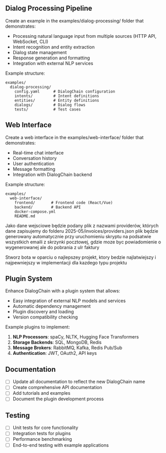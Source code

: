## Dialog Processing Pipeline

Create an example in the examples/dialog-processing/ folder that demonstrates:

- Processing natural language input from multiple sources (HTTP API, WebSocket, CLI)
- Intent recognition and entity extraction
- Dialog state management
- Response generation and formatting
- Integration with external NLP services

Example structure:

```
examples/
  dialog-processing/
    config.yaml      # DialogChain configuration
    intents/         # Intent definitions
    entities/        # Entity definitions
    dialogs/         # Dialog flows
    tests/           # Test cases
```

## Web Interface

Create a web interface in the examples/web-interface/ folder that demonstrates:

- Real-time chat interface
- Conversation history
- User authentication
- Message formatting
- Integration with DialogChain backend

Example structure:

```
examples/
  web-interface/
    frontend/       # Frontend code (React/Vue)
    backend/        # Backend API
    docker-compose.yml
    README.md
```

Jako dane wejsciowe będzie podany plik z nazwami providerów, których dane zapisujemy do folderu
2025-05/invoices/providers.json
plik będzie generowany automatycznie przy uruchomieniu skryptu na podsatwie wszystkich emaili z skrzynki pocztowej, gdzie moze byc powiadomienie o wygenerowanej ale do pobrania z ulr faktury

Stworz bota w oparciu o najlepszey projekt, ktory bedzie najlatwiejszy i najpewniejszy w implementacji dla kazdego typu projektu

## Plugin System

Enhance DialogChain with a plugin system that allows:

- Easy integration of external NLP models and services
- Automatic dependency management
- Plugin discovery and loading
- Version compatibility checking

Example plugins to implement:

1. **NLP Processors**: spaCy, NLTK, Hugging Face Transformers
2. **Storage Backends**: SQL, MongoDB, Redis
3. **Message Brokers**: RabbitMQ, Kafka, Redis Pub/Sub
4. **Authentication**: JWT, OAuth2, API keys

## Documentation

- [ ] Update all documentation to reflect the new DialogChain name
- [ ] Create comprehensive API documentation
- [ ] Add tutorials and examples
- [ ] Document the plugin development process

## Testing

- [ ] Unit tests for core functionality
- [ ] Integration tests for plugins
- [ ] Performance benchmarking
- [ ] End-to-end testing with example applications
